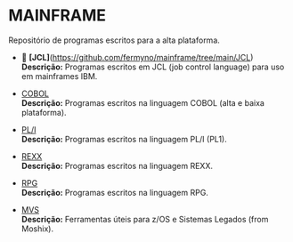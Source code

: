 # MAINFRAME

Repositório de programas escritos para a alta plataforma. 
<br />

* 📂 **[JCL]**(https://github.com/fermyno/mainframe/tree/main/JCL)  
  **Descrição:** Programas escritos em JCL (job control language) para uso em mainframes IBM.  

* [COBOL](https://github.com/fermyno/mainframe/tree/main/COBOL)  
  **Descrição:** Programas escritos na linguagem COBOL (alta e baixa plataforma).  

* [PL/I](https://github.com/fermyno/mainframe/tree/main/PLI)  
  **Descrição:** Programas escritos na linguagem PL/I (PL1).
  
* [REXX](https://github.com/fermyno/mainframe/tree/main/REXX)  
  **Descrição:** Programas escritos na linguagem REXX.  

* [RPG](https://github.com/fermyno/mainframe/tree/main/RPG)  
  **Descrição:** Programas escritos na linguagem RPG.  

* [MVS](https://github.com/fermyno/mvs)  
  **Descrição:** Ferramentas úteis para z/OS e Sistemas Legados (from Moshix).  

